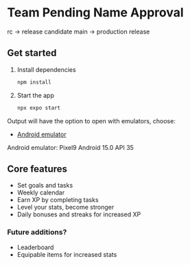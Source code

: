 # Team Pending Name Approval

rc -> release candidate
main -> production release

## Get started

1. Install dependencies

   ```bash
   npm install
   ```

2. Start the app

   ```bash
   npx expo start
   ```

Output will have the option to open with emulators, choose:
- [Android emulator](https://docs.expo.dev/workflow/android-studio-emulator/)

Android emulator: Pixel9 Android 15.0 API 35

## Core features

- Set goals and tasks
- Weekly calendar
- Earn XP by completing tasks
- Level your stats, become stronger
- Daily bonuses and streaks for increased XP

### Future additions?
- Leaderboard
- Equipable items for increased stats
